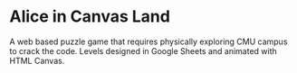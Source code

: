 # Alice in Canvas Land
A web based puzzle game that requires physically exploring CMU campus to crack the code. Levels designed in Google Sheets and animated with HTML Canvas.
